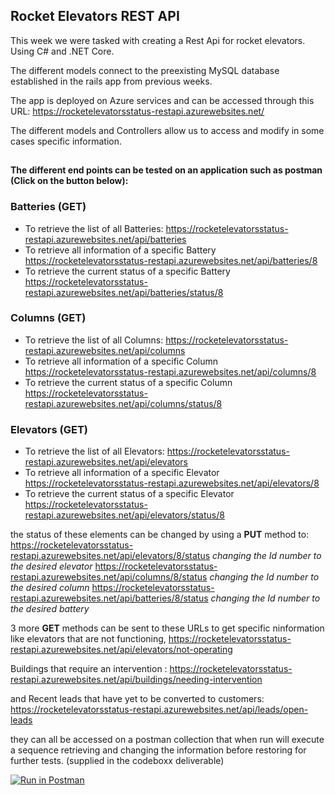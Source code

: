 ## Rocket Elevators REST API

This week we were tasked with creating a Rest Api for rocket elevators.
Using C# and .NET Core.

The different models connect to the preexisting MySQL database established in the rails app from previous weeks.

The app is deployed on Azure services and can be accessed through this URL: 
https://rocketelevatorsstatus-restapi.azurewebsites.net/

The different models and Controllers allow us to access and modify in some cases specific information.

## 

 **The different end points can be tested on an application such as postman (Click on the button below):**

### Batteries **(GET)**
* To retrieve the list of all Batteries:
https://rocketelevatorsstatus-restapi.azurewebsites.net/api/batteries
* To retrieve all information of a specific Battery
https://rocketelevatorsstatus-restapi.azurewebsites.net/api/batteries/8
* To retrieve the current status of a specific Battery
https://rocketelevatorsstatus-restapi.azurewebsites.net/api/batteries/status/8

### Columns **(GET)**
* To retrieve the list of all Columns:
https://rocketelevatorsstatus-restapi.azurewebsites.net/api/columns  
* To retrieve all information of a specific Column
https://rocketelevatorsstatus-restapi.azurewebsites.net/api/columns/8
* To retrieve the current status of a specific Column
https://rocketelevatorsstatus-restapi.azurewebsites.net/api/columns/status/8

### Elevators **(GET)**
* To retrieve the list of all Elevators:
https://rocketelevatorsstatus-restapi.azurewebsites.net/api/elevators
* To retrieve all information of a specific Elevator
https://rocketelevatorsstatus-restapi.azurewebsites.net/api/elevators/8
* To retrieve the current status of a specific Elevator
https://rocketelevatorsstatus-restapi.azurewebsites.net/api/elevators/status/8

the status of these elements can be changed by using a **PUT** method to: 
https://rocketelevatorsstatus-restapi.azurewebsites.net/api/elevators/8/status
*changing the Id number to the desired elevator*
https://rocketelevatorsstatus-restapi.azurewebsites.net/api/columns/8/status
*changing the Id number to the desired column*
https://rocketelevatorsstatus-restapi.azurewebsites.net/api/batteries/8/status
*changing the Id number to the desired battery*

3 more **GET** methods can be sent to these URLs to get specific ninformation like elevators that are not functioning, https://rocketelevatorsstatus-restapi.azurewebsites.net/api/elevators/not-operating

Buildings that require an intervention : 
https://rocketelevatorsstatus-restapi.azurewebsites.net/api/buildings/needing-intervention

and Recent leads that have yet to be converted to customers:
https://rocketelevatorsstatus-restapi.azurewebsites.net/api/leads/open-leads

they can all be accessed on a postman collection that when run will execute a sequence retrieving and changing the information before restoring for further tests. (supplied in the codeboxx deliverable)



[![Run in Postman](https://run.pstmn.io/button.svg)](https://app.getpostman.com/run-collection/b5d53c3b6dfeabcc3e0c)




